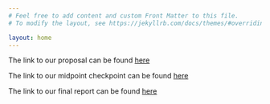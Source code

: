 ```yaml
---
# Feel free to add content and custom Front Matter to this file.
# To modify the layout, see https://jekyllrb.com/docs/themes/#overriding-theme-defaults

layout: home
---
```


The link to our proposal can be found [here](https://e019chen.github.io/ML-Facial-Expression-Recognition/proposal/)

The link to our midpoint checkpoint can be found [here](https://e019chen.github.io/ML-Facial-Expression-Recognition/midterm-checkpoint/)

The link to our final report can be found [here](https://e019chen.github.io/ML-Facial-Expression-Recognition/final-report/)
